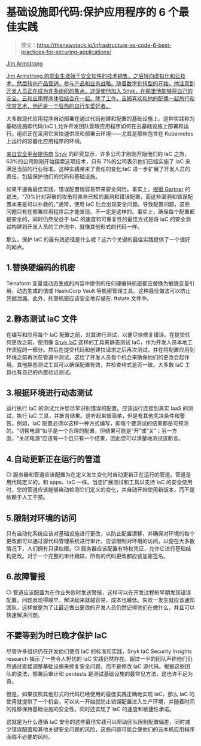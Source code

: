 # 基础设施即代码:保护应用程序的 6 个最佳实践

> 原文：<https://thenewstack.io/infrastructure-as-code-6-best-practices-for-securing-applications/>

[](https://www.linkedin.com/in/jdarmstro/)

[Jim Armstrong](https://www.linkedin.com/in/jdarmstro/)

[Jim Armstrong 的职业生涯始于安全软件的技术销售，之后转向虚拟化和云技术，然后转向产品营销，参与产品和业务战略。随着数字化转型的开始，他注意到开发人员正在成为许多组织的焦点，这促使他加入 Snyk，在那里他能够将自己的安全、云和应用程序体验结合在一起。除了工作，吉姆喜欢和他的配偶一起旅行和欣赏艺术，他还是一个狂热的自行车爱好者。](https://www.linkedin.com/in/jdarmstro/)

[](https://www.linkedin.com/in/jdarmstro/)[](https://www.linkedin.com/in/jdarmstro/)

大多数现代应用程序自动部署在通过代码创建和配置的基础设施上。这种实践称为基础设施即代码(IaC ),允许开发团队管理应用程序如何在云基础设施上部署和运行。组织正在采用它来快速供应和部署云环境——尤其是那些包含在 Kubernetes 上运行的容器化应用程序的环境。

[来自安全平台提供商](https://go.snyk.io/IaC-Report-2021.html%23:~:text=In%2520this%2520survey,%2520Snyk%2520investigated,from%2520known%2520vulnerabilities%2520and%2520misconfigurations) [Snyk](https://snyk.io/about/) 的研究显示，许多公司才刚刚开始他们的 IaC 之旅，63%的公司刚刚开始探索这项技术，只有 7%的公司表示他们已经实施了 IaC 来满足当前的行业标准。这种实践带来了责任的变化:IaC 进一步扩展了开发人员的责任，包括保护他们的代码和基础设施。

如果不遵循最佳实践，错误配置很容易带来安全风险。事实上，[根据 Gartner](https://www.gartner.com/en/documents/3984345/magic-quadrant-for-application-security-testing?utm_source=thenewstack&utm_medium=website&utm_campaign=platform) 的说法，“70%针对容器的攻击将来自已知的漏洞和错误配置，而这些漏洞和错误配置本来是可以补救的。”通常，使用 IaC 后会出现安全问题，导致配置问题，这些问题只有在部署应用程序后才能发现。不一定是这样的。事实上，确保每个配置都是安全的，同时仍然受益于 IaC 的速度和可重复性的最佳方式是将 IaC 的安全测试构建到开发人员的工作流中，就像其他形式的代码一样。

那么，保护 IaC 的最有效途径是什么呢？这六个关键的最佳实践提供了一个很好的起点。

## 1.替换硬编码的机密

Terraform 变量或动态生成的内容中提供的任何硬编码机密都应替换为敏感变量引用、动态生成的值或 HashiCorp Vault 等机密管理工具。这种最佳做法可以防止凭据泄漏。此外，托管机密应该安全地存储在. ftstate 文件中。

## 2.静态测试 IaC 文件

在编写和应用每个 IaC 配置之前，对其进行测试，以便尽快修复错误。在提交任何更改之前，使用像 [Snyk IaC](https://snyk.io/product/infrastructure-as-code-security/) 这样的工具来静态测试 IaC，作为开发人员本地工作流程的一部分。然后在提交代码和创建拉请求之后再次测试，并在将配置应用到环境之前再次在管道中测试。这给了开发人员每个机会来确保他们的更改会起作用。其他静态测试工具可以确保配置有效，并检查格式是否一致。大多数 IaC 工具也有自己的内置验证测试。

## 3.根据环境进行动态测试

运行执行 IaC 的测试允许您尽早识别错误的配置。应该运行连接到真实 IaaS 的测试，执行 IaC 工具，并断言结果。这听起来很简单，但是有其他先决条件和警告。例如，IaC 配置必须以这样一种方式编写，即每个要测试的结果都是可预测的。“切换电源”似乎是一个合理的配置，但结果可能是“开”或“关”；另一方面，“关闭电源”应该有一个且只有一个结果，因此您可以清楚地测试该断言。

## 4.自动更新正在运行的管道

CI 服务器和管道应该配置为在定义发生变化时自动更新正在运行的管道。管道是用代码定义的，和 apps、IaC 一样。当您扩展测试和工具以支持 IaC 的安全使用时，您的管道应该能够自动检测它们定义的变化，并自动开始使用新版本，而不是依赖于人工干预。

## 5.限制对环境的访问

只有自动化系统应该对基础设施进行更改，以防止配置漂移，并确保对环境的每个更改都可以通过源代码管理系统进行审计。应该限制对环境的访问，以便在大多数情况下，人们拥有只读权限。CI 服务器应该配置有特权凭证，允许它进行基础结构更改。对于一个完整的审计跟踪，所有的代码更改都应该加密签名。

## 6.故障警报

CI 管道应该配置为在作业失败时发送警报，这样可以在开发过程的早期发现错误配置。问题发现得越早，解决起来就越容易，成本也越低。失败一发生就应该通知团队，这样做是为了让最近做出更改的开发人员仍然记得他们在做什么，并且可以快速解决问题。

## 不要等到为时已晚才保护 IaC

尽管许多组织仍在开发他们使用 IaC 的标准和实践，Snyk IaC Security Insights research 揭示了一些令人担忧的 IaC 实践仍然存在。超过一半的团队声称他们仍然通过直接调整基础设施来修复安全问题，而不是修改 IaC 源代码。根据这些团队的说法，部署后审计和 pentests 是测试基础设施的最常见方法，这也许不足为奇。

但是，如果按照其他形式的代码已经使用的最佳实践正确地实现 IaC，那么 IaC 的使用就提供了一个机会，可以从一开始就防止错误配置进入生产环境，并随着时间的推移保持基础设施的安全性，同时还实现了 IaC 的速度和敏捷性承诺。

这就是为什么遵循 IaC 安全的这些最佳实践可以帮助团队限制配置偏差，同时减少错误配置和其他关键安全问题的风险，这些问题可能会使他们的云本机应用程序面临不必要的风险。

<svg xmlns:xlink="http://www.w3.org/1999/xlink" viewBox="0 0 68 31" version="1.1"><title>Group</title> <desc>Created with Sketch.</desc></svg>